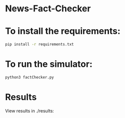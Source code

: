# News-Fact-Checker

# To install the requirements:
```bash
pip install -r requirements.txt
```

# To run the simulator:
```bash
python3 factChecker.py
```

# Results
View results in ./results: